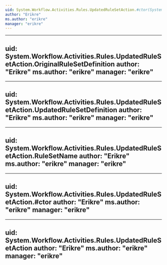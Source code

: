 ```yaml
---
uid: System.Workflow.Activities.Rules.UpdatedRuleSetAction.#ctor(System.Workflow.Activities.Rules.RuleSet,System.Workflow.Activities.Rules.RuleSet)
author: "Erikre"
ms.author: "erikre"
manager: "erikre"
---
```


---
uid: System.Workflow.Activities.Rules.UpdatedRuleSetAction.OriginalRuleSetDefinition
author: "Erikre"
ms.author: "erikre"
manager: "erikre"
---

---
uid: System.Workflow.Activities.Rules.UpdatedRuleSetAction.UpdatedRuleSetDefinition
author: "Erikre"
ms.author: "erikre"
manager: "erikre"
---

---
uid: System.Workflow.Activities.Rules.UpdatedRuleSetAction.RuleSetName
author: "Erikre"
ms.author: "erikre"
manager: "erikre"
---

---
uid: System.Workflow.Activities.Rules.UpdatedRuleSetAction.#ctor
author: "Erikre"
ms.author: "erikre"
manager: "erikre"
---

---
uid: System.Workflow.Activities.Rules.UpdatedRuleSetAction
author: "Erikre"
ms.author: "erikre"
manager: "erikre"
---
